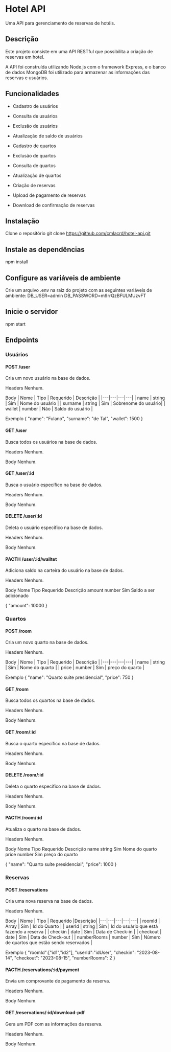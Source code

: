 # Hotel API
Uma API para gerenciamento de reservas de hotéis.

## Descrição
Este projeto consiste em uma API RESTful que possibilita a criação de reservas em hotel.

A API foi construída utilizando Node.js com o framework Express, e o banco de dados MongoDB foi utilizado para armazenar as informações das reservas e usuários.

## Funcionalidades
- Cadastro de usuários
- Consulta de usuários
- Exclusão de usuários
- Atualização de saldo de usuários

- Cadastro de quartos
- Exclusão de quartos
- Consulta de quartos
- Atualização de quartos

- Criação de reservas
- Upload de pagamento de reservas
- Download de confirmação de reservas

## Instalação
Clone o repositório
git clone https://github.com/cmlacrd/hotel-api.git

## Instale as dependências
npm install

## Configure as variáveis de ambiente
Crie um arquivo .env na raiz do projeto com as seguintes variáveis de ambiente:
DB_USER=admin
DB_PASSWORD=m9rrQzBFULMUzvFT

## Inicie o servidor
npm start

## Endpoints

### Usuários
#### POST /user
Cria um novo usuário na base de dados.

Headers
Nenhum.

Body
| Nome  | Tipo  | Requerido  |  Descrição |
|---|---|---|---|
| name | string | Sim | Nome do usuário |
| surname | string | Sim | Sobrenome do usuário|
| wallet | number | Não | Saldo do usuário |


Exemplo
{
"name": "Fulano",
"surname": "de Tal",
"wallet": 1500
}

#### GET /user
Busca todos os usuários na base de dados.

Headers
Nenhum.

Body
Nenhum.

#### GET /user/:id
Busca o usuário específico na base de dados.

Headers
Nenhum.

Body
Nenhum.

#### DELETE /user/:id
Deleta o usuário específico na base de dados.

Headers
Nenhum.

Body
Nenhum.

#### PACTH /user/:id/walltet
Adiciona saldo na carteira do usuário na base de dados.

Headers
Nenhum.

Body
Nome Tipo Requerido Descrição
amount number Sim Saldo a ser adicionado

{
"amount": 10000
}

### Quartos
#### POST /room
Cria um novo quarto na base de dados.

Headers
Nenhum.

Body
| Nome | Tipo | Requerido | Descrição |
|---|---|---|---|
| name | string | Sim | Nome do quarto |
| price | number | Sim | preço do quarto |

Exemplo
{
"name": "Quarto suíte presidencial",
"price": 750
}

#### GET /room
Busca todos os quartos na base de dados.

Headers
Nenhum.

Body
Nenhum.

#### GET /room/:id
Busca o quarto específico na base de dados.

Headers
Nenhum.

Body
Nenhum.

#### DELETE /room/:id
Deleta o quarto específico na base de dados.

Headers
Nenhum.

Body
Nenhum.

#### PACTH /room/:id
Atualiza o quarto na base de dados.

Headers
Nenhum.

Body
Nome Tipo Requerido Descrição
name string Sim Nome do quarto
price number Sim preço do quarto

{
"name": "Quarto suíte presidencial",
"price": 1000
}

### Reservas
#### POST /reservations
Cria uma nova reserva na base de dados.

Headers
Nenhum.

Body
| Nome | Tipo | Requerido |Descrição|
|---|---|---|---|---|
| roomId  | Array | Sim | Id do Quarto |
| userId  | string | Sim | Id do usuário que está fazendo a reserva |
| checkin | date | Sim | Data de Check-in |
| checkout | date | Sim | Data de Check-out |
| numberRooms | number | Sim | Número de quartos que estão sendo reservados |

Exemplo
{
    "roomId":["id1","id2"],
    "userId":"idUser",
    "checkin": "2023-08-14",
    "checkout": "2023-08-15",
    "numberRooms": 2
}

#### PACTH /reservations/:id/payment
Envia um comprovante de pagamento da reserva.

Headers
Nenhum.

Body
Nenhum.

#### GET /reservations/:id/download-pdf
Gera um PDF com as informações da reserva.

Headers
Nenhum.

Body
Nenhum.

